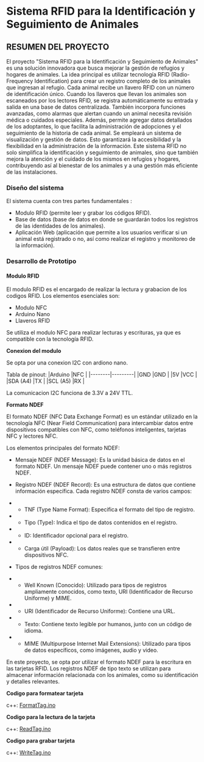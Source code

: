 # Sistema RFID para la Identificación y Seguimiento de Animales

## RESUMEN DEL PROYECTO
El proyecto "Sistema RFID para la Identificación y Seguimiento de Animales" es una solución innovadora que busca mejorar la gestión de refugios y hogares de animales. La idea principal es utilizar tecnología RFID (Radio-Frequency Identification) para crear un registro completo de los animales que ingresan al refugio. Cada animal recibe un llavero RFID con un número de identificación único. Cuando los llaveros que llevan los animales son escaneados por los lectores RFID, se registra automáticamente su entrada y salida en una base de datos centralizada.
También incorpora funciones avanzadas, como alarmas que alertan cuando un animal necesita revisión médica o cuidados especiales. Además, permite agregar datos detallados de los adoptantes, lo que facilita la administración de adopciones y el seguimiento de la historia de cada animal.
Se empleará un sistema de visualización y gestión de datos. Esto garantizará la accesibilidad y la flexibilidad en la administración de la información.
Este sistema RFID no solo simplifica la identificación y seguimiento de animales, sino que también mejora la atención y el cuidado de los mismos en refugios y hogares, contribuyendo así al bienestar de los animales y a una gestión más eficiente de las instalaciones.

### Diseño del sistema
El sistema cuenta con tres partes fundamentales :
- Modulo RFID (permite leer y grabar los códigos RFID).
- Base de datos (base de datos en donde se guardarán todos los registros de las identidades de los animales).
- Aplicación Web (aplicación que permite a los usuarios verificar si un animal está registrado o no, así como realizar el registro y monitoreo de la información).


### Desarrollo de Prototipo

#### Modulo RFID

El  modulo RFID es el encargado de  realizar la lectura y grabacion de los codigos RFID. Los elementos esenciales son:
- Modulo NFC
- Arduino Nano
- Llaveros RFID  

Se utiliza el modulo NFC para  realizar lecturas y escrituras, ya que es compatible con la tecnología RFID. 

**Conexion del modulo**

Se opta por una conexion I2C con ardiono nano.

Tabla  de pinout:
|Arduino |NFC      |
|--------|---------|
|GND      |GND     |
|5V       |VCC     |
|SDA (A4) |TX      |
|SCL (A5) |RX      |

La comunicacion I2C funciona de 3.3V a 24V TTL.

**Formato NDEF**

El formato NDEF (NFC Data Exchange Format) es un estándar utilizado en la tecnología NFC (Near Field Communication) para intercambiar datos entre dispositivos compatibles con NFC, como teléfonos inteligentes, tarjetas NFC y lectores NFC.

Los elementos principales del formato NDEF:

- Mensaje NDEF (NDEF Message): Es la unidad básica de datos en el formato NDEF. Un mensaje NDEF puede contener uno o más registros NDEF.

- Registro NDEF (NDEF Record): Es una estructura de datos que contiene información específica. Cada registro NDEF consta de varios campos:
- - TNF (Type Name Format): Especifica el formato del tipo de registro.
- - Tipo (Type): Indica el tipo de datos contenidos en el registro.
- - ID: Identificador opcional para el registro.
- - Carga útil (Payload): Los datos reales que se transfieren entre dispositivos NFC.  
- Tipos de registros NDEF comunes:
- - Well Known (Conocido): Utilizado para tipos de registros ampliamente conocidos, como texto, URI (Identificador de Recurso Uniforme) y MIME.
- - URI (Identificador de Recurso Uniforme): Contiene una URL.
- - Texto: Contiene texto legible por humanos, junto con un código de idioma.
- - MIME (Multipurpose Internet Mail Extensions): Utilizado para tipos de datos específicos, como imágenes, audio y video.

En este proyecto, se opta por utilizar el formato NDEF para la escritura en las tarjetas RFID. Los registros NDEF de tipo texto se utilizan para almacenar información relacionada con los animales, como su identificación y detalles relevantes.

**Codigo para formatear tarjeta**

c++: [FormatTag.ino](https://github.com/GstrLasemUNRC/2024/blob/main/Sistema-RFID/Codigos/FormatTag.ino)    

**Codigo para la lectura de la tarjeta**

c++: [ReadTag.ino](https://github.com/GstrLasemUNRC/2024/blob/main/Sistema-RFID/Codigos/ReadTag.ino)    

**Codigo para grabar tarjeta**

c++: [WriteTag.ino](https://github.com/GstrLasemUNRC/2024/blob/main/Sistema-RFID/Codigos/WriteTag.ino)    
